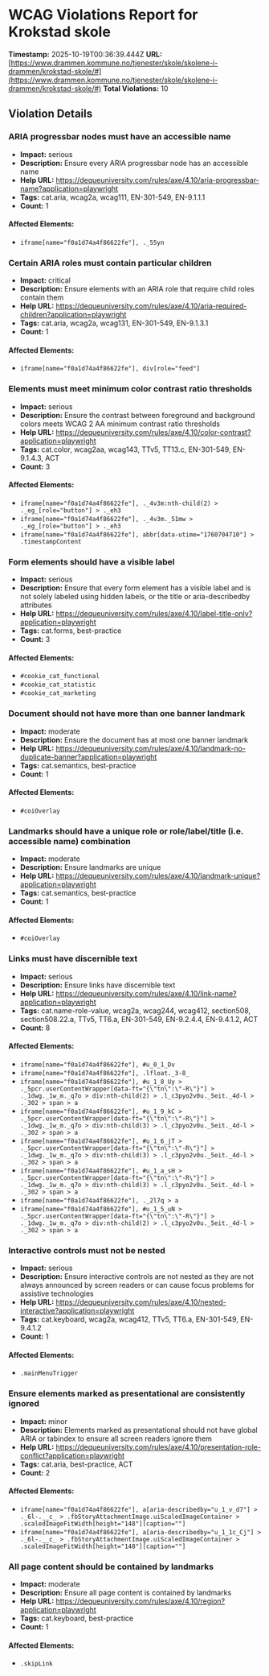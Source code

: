 # WCAG Violations Report for Krokstad skole

**Timestamp:** 2025-10-19T00:36:39.444Z
**URL:** [https://www.drammen.kommune.no/tjenester/skole/skolene-i-drammen/krokstad-skole/#](https://www.drammen.kommune.no/tjenester/skole/skolene-i-drammen/krokstad-skole/#)
**Total Violations:** 10

## Violation Details

### ARIA progressbar nodes must have an accessible name

- **Impact:** serious
- **Description:** Ensure every ARIA progressbar node has an accessible name
- **Help URL:** https://dequeuniversity.com/rules/axe/4.10/aria-progressbar-name?application=playwright
- **Tags:** cat.aria, wcag2a, wcag111, EN-301-549, EN-9.1.1.1
- **Count:** 1

#### Affected Elements:

- `iframe[name="f0a1d74a4f86622fe"], ._55yn`

### Certain ARIA roles must contain particular children

- **Impact:** critical
- **Description:** Ensure elements with an ARIA role that require child roles contain them
- **Help URL:** https://dequeuniversity.com/rules/axe/4.10/aria-required-children?application=playwright
- **Tags:** cat.aria, wcag2a, wcag131, EN-301-549, EN-9.1.3.1
- **Count:** 1

#### Affected Elements:

- `iframe[name="f0a1d74a4f86622fe"], div[role="feed"]`

### Elements must meet minimum color contrast ratio thresholds

- **Impact:** serious
- **Description:** Ensure the contrast between foreground and background colors meets WCAG 2 AA minimum contrast ratio thresholds
- **Help URL:** https://dequeuniversity.com/rules/axe/4.10/color-contrast?application=playwright
- **Tags:** cat.color, wcag2aa, wcag143, TTv5, TT13.c, EN-301-549, EN-9.1.4.3, ACT
- **Count:** 3

#### Affected Elements:

- `iframe[name="f0a1d74a4f86622fe"], ._4v3m:nth-child(2) > ._eg_[role="button"] > ._eh3`
- `iframe[name="f0a1d74a4f86622fe"], ._4v3m._51mw > ._eg_[role="button"] > ._eh3`
- `iframe[name="f0a1d74a4f86622fe"], abbr[data-utime="1760704710"] > .timestampContent`

### Form elements should have a visible label

- **Impact:** serious
- **Description:** Ensure that every form element has a visible label and is not solely labeled using hidden labels, or the title or aria-describedby attributes
- **Help URL:** https://dequeuniversity.com/rules/axe/4.10/label-title-only?application=playwright
- **Tags:** cat.forms, best-practice
- **Count:** 3

#### Affected Elements:

- `#cookie_cat_functional`
- `#cookie_cat_statistic`
- `#cookie_cat_marketing`

### Document should not have more than one banner landmark

- **Impact:** moderate
- **Description:** Ensure the document has at most one banner landmark
- **Help URL:** https://dequeuniversity.com/rules/axe/4.10/landmark-no-duplicate-banner?application=playwright
- **Tags:** cat.semantics, best-practice
- **Count:** 1

#### Affected Elements:

- `#coiOverlay`

### Landmarks should have a unique role or role/label/title (i.e. accessible name) combination

- **Impact:** moderate
- **Description:** Ensure landmarks are unique
- **Help URL:** https://dequeuniversity.com/rules/axe/4.10/landmark-unique?application=playwright
- **Tags:** cat.semantics, best-practice
- **Count:** 1

#### Affected Elements:

- `#coiOverlay`

### Links must have discernible text

- **Impact:** serious
- **Description:** Ensure links have discernible text
- **Help URL:** https://dequeuniversity.com/rules/axe/4.10/link-name?application=playwright
- **Tags:** cat.name-role-value, wcag2a, wcag244, wcag412, section508, section508.22.a, TTv5, TT6.a, EN-301-549, EN-9.2.4.4, EN-9.4.1.2, ACT
- **Count:** 8

#### Affected Elements:

- `iframe[name="f0a1d74a4f86622fe"], #u_0_1_Dv`
- `iframe[name="f0a1d74a4f86622fe"], .lfloat._3-8_`
- `iframe[name="f0a1d74a4f86622fe"], #u_1_8_Uy > ._5pcr.userContentWrapper[data-ft="{\"tn\":\"-R\"}"] > ._1dwg._1w_m._q7o > div:nth-child(2) > .l_c3pyo2v0u._5eit._4d-l > ._302 > span > a`
- `iframe[name="f0a1d74a4f86622fe"], #u_1_9_kC > ._5pcr.userContentWrapper[data-ft="{\"tn\":\"-R\"}"] > ._1dwg._1w_m._q7o > div:nth-child(3) > .l_c3pyo2v0u._5eit._4d-l > ._302 > span > a`
- `iframe[name="f0a1d74a4f86622fe"], #u_1_6_jT > ._5pcr.userContentWrapper[data-ft="{\"tn\":\"-R\"}"] > ._1dwg._1w_m._q7o > div:nth-child(3) > .l_c3pyo2v0u._5eit._4d-l > ._302 > span > a`
- `iframe[name="f0a1d74a4f86622fe"], #u_1_a_sH > ._5pcr.userContentWrapper[data-ft="{\"tn\":\"-R\"}"] > ._1dwg._1w_m._q7o > div:nth-child(3) > .l_c3pyo2v0u._5eit._4d-l > ._302 > span > a`
- `iframe[name="f0a1d74a4f86622fe"], ._2l7q > a`
- `iframe[name="f0a1d74a4f86622fe"], #u_1_5_uN > ._5pcr.userContentWrapper[data-ft="{\"tn\":\"-R\"}"] > ._1dwg._1w_m._q7o > div:nth-child(2) > .l_c3pyo2v0u._5eit._4d-l > ._302 > span > a`

### Interactive controls must not be nested

- **Impact:** serious
- **Description:** Ensure interactive controls are not nested as they are not always announced by screen readers or can cause focus problems for assistive technologies
- **Help URL:** https://dequeuniversity.com/rules/axe/4.10/nested-interactive?application=playwright
- **Tags:** cat.keyboard, wcag2a, wcag412, TTv5, TT6.a, EN-301-549, EN-9.4.1.2
- **Count:** 1

#### Affected Elements:

- `.mainMenuTrigger`

### Ensure elements marked as presentational are consistently ignored

- **Impact:** minor
- **Description:** Elements marked as presentational should not have global ARIA or tabindex to ensure all screen readers ignore them
- **Help URL:** https://dequeuniversity.com/rules/axe/4.10/presentation-role-conflict?application=playwright
- **Tags:** cat.aria, best-practice, ACT
- **Count:** 2

#### Affected Elements:

- `iframe[name="f0a1d74a4f86622fe"], a[aria-describedby="u_1_v_d7"] > ._6l-.__c_ > .fbStoryAttachmentImage.uiScaledImageContainer > .scaledImageFitWidth[height="148"][caption=""]`
- `iframe[name="f0a1d74a4f86622fe"], a[aria-describedby="u_1_1c_Cj"] > ._6l-.__c_ > .fbStoryAttachmentImage.uiScaledImageContainer > .scaledImageFitWidth[height="148"][caption=""]`

### All page content should be contained by landmarks

- **Impact:** moderate
- **Description:** Ensure all page content is contained by landmarks
- **Help URL:** https://dequeuniversity.com/rules/axe/4.10/region?application=playwright
- **Tags:** cat.keyboard, best-practice
- **Count:** 1

#### Affected Elements:

- `.skipLink`
